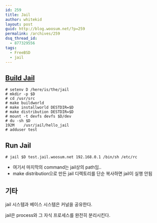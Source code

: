 ```yaml
---
id: 259
title: Jail
author: whitekid
layout: post
guid: http://blog.woosum.net/?p=259
permalink: /archives/259
dsq_thread_id:
  - 877329556
tags:
  - FreeBSD
  - jail
---
```

## [Build Jail][1]

    # setenv D /here/is/the/jail
    # mkdir -p $D
    # cd /usr/src
    # make buildworld
    # make installworld DESTDIR=$D
    # make distribution DESTDIR=$D
    # mount -t devfs devfs $D/dev
    # du -sh $D
    192M    /usr/jail/hello_jail
    # adduser test

## Run Jail

    # jail $D test.jail.woosum.net 192.168.0.1 /bin/sh /etc/rc

  * 여기서 마지막의 command는 jail상의 path임..
  * make distribution으로 만든 jail 디렉토리를 단순 복사하면 jail이 실행 안됨

## 기타

jail 시스템과 베이스 시스템은 커널을 공유한다.

jail은 process와 그 자식 프로세스를 완전히 분리시킨다.

 [1]: http://www.freebsd.org/doc/en_US.ISO8859-1/books/handbook/jails-build.html